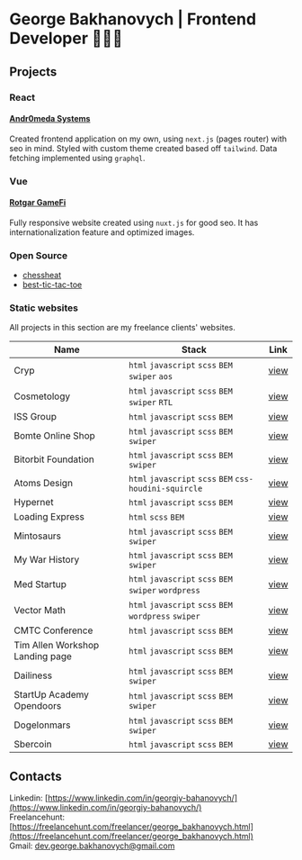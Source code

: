 # George Bakhanovych | Frontend Developer 👨🏼‍💻

## Projects


### React

<h4><a href="https://andr0meda.io/">Andr0meda Systems</a></h4>
      
Created frontend application on my own, using `next.js` (pages router) with seo in mind. Styled with custom theme created based off `tailwind`. Data fetching implemented using `graphql`.

### Vue

<h4><a href="https://rotgar.e6voe9.com/en/">Rotgar GameFi</a></h4>
      
Fully responsive website created using `nuxt.js` for good seo. It has internationalization feature and optimized images.

### Open Source

- <a href="https://github.com/maxdemaio/chess-heat">chessheat</a>
- <a href="https://github.com/rozhkoy/best-tic-tac-toe">best-tic-tac-toe</a>

### Static websites

All projects in this section are my freelance clients' websites.

| Name | Stack | Link
|--|--|--|
| Cryp | `html` `javascript` `scss` `BEM` `swiper` `aos` | [view](https://cryp.e6voe9.com/) |
| Cosmetology | `html` `javascript` `scss` `BEM` `swiper` `RTL` | [view](https://cosmetology-rtl.e6voe9.com/) |
| ISS Group | `html` `javascript` `scss` `BEM` | [view](https://issgroupworld.com/) |
| Bomte Online Shop | `html` `javascript` `scss` `BEM` `swiper` | [view](https://bomte.e6voe9.com/) |
| Bitorbit Foundation | `html` `javascript` `scss` `BEM` `swiper` | [view](https://bitorbit.e6voe9.com/) |
| Atoms Design | `html` `javascript` `scss` `BEM` `css-houdini-squircle`  | [view](https://atoms.e6voe9.com/) |
| Hypernet | `html` `javascript` `scss` `BEM` | [view](https://hypernet.e6voe9.com/) |
| Loading Express | `html` `scss` `BEM` | [view](https://e6voe9.github.io/loading-express/) |
| Mintosaurs | `html` `javascript` `scss` `BEM` `swiper` | [view](https://mintosaurs.com/) |
| My War History | `html` `javascript` `scss` `BEM` `swiper` | [view](https://my-war-history.e6voe9.com/) |
| Med Startup | `html` `javascript` `scss` `BEM` `swiper` `wordpress` | [view](https://med-startup.com.ua/) |
| Vector Math | `html` `javascript` `scss` `BEM` `wordpress` `swiper` | [view](https://vector-math.com.ua/) |
| CMTC Conference | `html` `javascript` `scss` `BEM` | [view](https://cmtc-conference.e6voe9.com/) |
| Tim Allen Workshop Landing page | `html` `javascript` `scss` `BEM` | [view](https://www.sodaze.com/tim-allen/) |
| Dailiness | `html` `javascript` `scss` `BEM` `swiper` | [view](https://www.sodaze.com/dailiness/) |
| StartUp Academy Opendoors | `html` `javascript` `scss` `BEM` `swiper` | [view](https://opendoors.startup-academy.com.ua/) |
| Dogelonmars | `html` `javascript` `scss` `BEM` `swiper`| [view](https://dogelonmars.com/) |
| Sbercoin | `html` `javascript` `scss` `BEM` | [view](http://y96179bv.beget.tech/projects/sbercoin/) |

## Contacts
Linkedin: [https://www.linkedin.com/in/georgiy-bahanovych/](https://www.linkedin.com/in/georgiy-bahanovych/) <br>
Freelancehunt: [https://freelancehunt.com/freelancer/george_bakhanovych.html](https://freelancehunt.com/freelancer/george_bakhanovych.html) <br>
Gmail: <a href="mailto:dev.george.bakhanovych@gmail.com">dev.george.bakhanovych@gmail.com</a>
